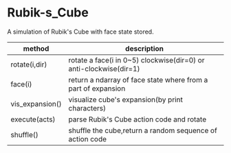 # Rubik-s_Cube

A simulation of Rubik's Cube with face state stored.


| method          | description                                                       |
| --------------- | ----------------------------------------------------------------- |
| rotate(i,dir)   | rotate a face(i in 0~5) clockwise(dir=0) or anti-clockwise(dir=1) |
| face(i)         | return a ndarray of face state where from a part of expansion     |
| vis_expansion() | visualize cube's expansion(by print characters)                   |
| execute(acts)   | parse Rubik's Cube action code and rotate                         |
| shuffle()       | shuffle the cube,return a random sequence of action code          |